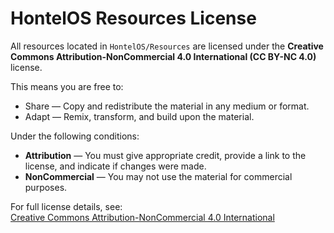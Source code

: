 # HontelOS Resources License

All resources located in `HontelOS/Resources` are licensed under the **Creative Commons Attribution-NonCommercial 4.0 International (CC BY-NC 4.0)** license.

This means you are free to:
- Share — Copy and redistribute the material in any medium or format.
- Adapt — Remix, transform, and build upon the material.

Under the following conditions:
- **Attribution** — You must give appropriate credit, provide a link to the license, and indicate if changes were made.
- **NonCommercial** — You may not use the material for commercial purposes.

For full license details, see:  
[Creative Commons Attribution-NonCommercial 4.0 International](https://creativecommons.org/licenses/by-nc/4.0/)